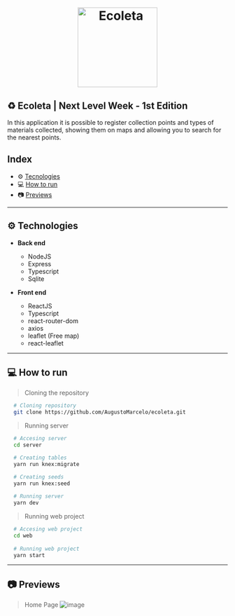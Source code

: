 <h1 align="center">
  <img width="182" alt="Ecoleta" src="https://user-images.githubusercontent.com/11545976/83693566-b5c94780-a5cc-11ea-893f-dd34d8cb10c1.png">
</h1>

## ♻ Ecoleta | Next Level Week - 1st Edition

In this application it is possible to register collection points and types of materials collected, showing them on maps and allowing you to search for the nearest points.

## Index
- ⚙ [Tecnologies](#-tecnologies)
- 💻 [How to run](#-how-to-run)
- 📷 [Previews](#-previews)

---

## ⚙ Technologies
  - **Back end**
    - NodeJS
    - Express
    - Typescript
    - Sqlite
  
  - **Front end**
    - ReactJS
    - Typescript
    - react-router-dom
    - axios
    - leaflet (Free map)
    - react-leaflet
    
---

## 💻 How to run

  > Cloning the repository
  ```bash
    # Cloning repository
    git clone https://github.com/AugustoMarcelo/ecoleta.git
  ```

  > Running server
  ```bash
    # Accesing server
    cd server

    # Creating tables
    yarn run knex:migrate

    # Creating seeds
    yarn run knex:seed
    
    # Running server
    yarn dev
  ```

  > Running web project
  ```bash
    # Accesing web project
    cd web
    
    # Running web project
    yarn start
  ```

---

## 📷 Previews
> Home Page
![image](https://user-images.githubusercontent.com/11545976/83694247-055c4300-a5ce-11ea-9242-074c8789b583.png)
 
